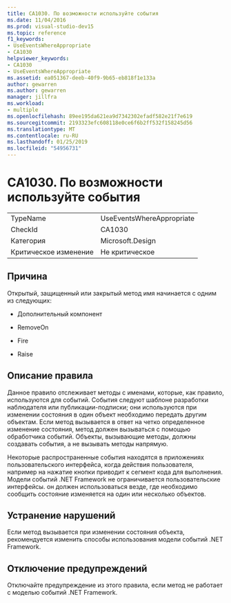 ```yaml
---
title: CA1030. По возможности используйте события
ms.date: 11/04/2016
ms.prod: visual-studio-dev15
ms.topic: reference
f1_keywords:
- UseEventsWhereAppropriate
- CA1030
helpviewer_keywords:
- CA1030
- UseEventsWhereAppropriate
ms.assetid: ea051367-deeb-40f9-9b65-eb818f1e133a
author: gewarren
ms.author: gewarren
manager: jillfra
ms.workload:
- multiple
ms.openlocfilehash: 89ee195da621ea9d7342302efadf582e21f7e619
ms.sourcegitcommit: 2193323efc608118e0ce6f6b2ff532f158245d56
ms.translationtype: MT
ms.contentlocale: ru-RU
ms.lasthandoff: 01/25/2019
ms.locfileid: "54956731"
---
```

# <a name="ca1030-use-events-where-appropriate"></a>CA1030. По возможности используйте события

|||
|-|-|
|TypeName|UseEventsWhereAppropriate|
|CheckId|CA1030|
|Категория|Microsoft.Design|
|Критическое изменение|Не критическое|

## <a name="cause"></a>Причина
 Открытый, защищенный или закрытый метод имя начинается с одним из следующих:

- Дополнительный компонент

- RemoveOn

- Fire

- Raise

## <a name="rule-description"></a>Описание правила
 Данное правило отслеживает методы с именами, которые, как правило, используются для событий. События следуют шаблоне разработки наблюдателя или публикации-подписки; они используются при изменении состояния в один объект необходимо передать другим объектам. Если метод вызывается в ответ на четко определенное изменение состояния, метод должен вызываться с помощью обработчика событий. Объекты, вызывающие методы, должны создавать события, а не вызывать методы напрямую.

 Некоторые распространенные события находятся в приложениях пользовательского интерфейса, когда действия пользователя, например на нажатие кнопки приводит к сегмент кода для выполнения. Модели событий .NET Framework не ограничивается пользовательские интерфейсы. он должен использоваться везде, где необходимо сообщить состояние изменяется на один или несколько объектов.

## <a name="how-to-fix-violations"></a>Устранение нарушений
 Если метод вызывается при изменении состояния объекта, рекомендуется изменить способы использования модели событий .NET Framework.

## <a name="when-to-suppress-warnings"></a>Отключение предупреждений
 Отключайте предупреждение из этого правила, если метод не работает с моделью событий .NET Framework.